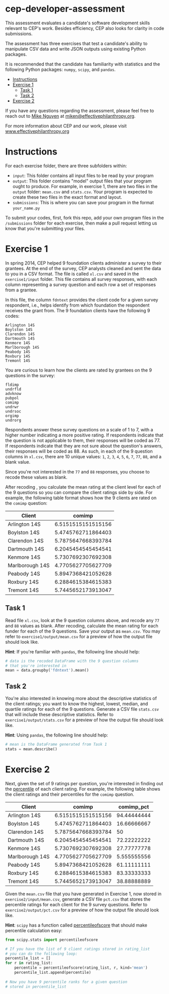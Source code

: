 cep-developer-assessment
========================

This assessment evaluates a candidate's software development skills relevant to CEP's work. Besides efficiency, CEP also looks for clarity in code submissions.

The assessment has three exercises that test a candidate's ability to manipulate CSV data and write JSON outputs using existing Python packages.

It is recommended that the candidate has familiarity with statistics and the following Python packages: `numpy`, `scipy`, and `pandas`.

* [Instructions](#instructions)
* [Exercise 1](#exercise-1)
  * [Task 1](#task-1)
  * [Task 2](#task-2)
* [Exercise 2](#exercise-2)

If you have any questions regarding the assessment, please feel free to reach out to [Mike Nguyen](https://github.com/miken) at miken@effectivephilanthropy.org.

For more information about CEP and our work, please visit www.effectivephilanthropy.org

# Instructions
For each exercise folder, there are three subfolders within:

* `input`: This folder contains all input files to be read by your program
* `output`: This folder contains "model" output files that your program ought to produce. For example, in exercise 1, there are two files in the `output` folder: `mean.csv` and `stats.csv`. Your program is expected to create these two files in the exact format and layout.
* `submissions`: This is where you can save your program in the format `your_name.py`

To submit your codes, first, fork this repo, add your own program files in the `/submissions` folder for each exercise, then make a pull request letting us know that you're submitting your files.

# Exercise 1
In spring 2014, CEP helped 9 foundation clients administer a survey to their grantees. At the end of the survey, CEP analysts cleaned and sent the data to you in a CSV format. The file is called `xl.csv` and saved in the `exercise1/input` folder. This file contains all survey responses, with each column representing a survey question and each row a set of responses from a grantee.

In this file, the column `fdntext` provides the client code for a given survey respondent, i.e., helps identify from which foundation the respondent receives the grant from. The 9 foundation clients have the following 9 codes:

```
Arlington 14S
Boylston 14S
Clarendon 14S
Dartmouth 14S
Kenmore 14S
Marlborough 14S
Peabody 14S
Roxbury 14S
Tremont 14S
```

You are curious to learn how the clients are rated by grantees on the 9 questions in the survey:
```
fldimp
undrfld
advknow
pubpol
comimp
undrwr
undrsoc
orgimp
undrorg
```

Respondents answer these survey questions on a scale of 1 to 7, with a higher number indicating a more positive rating. If respondents indicate that the question is not applicable to them, their responses will be coded as 77. If respondents indicate that they are not sure about the question's answers, their responses will be coded as 88. As such, in each of the 9 question columns in `xl.csv`, there are 10 unique values: `1`, `2`, `3`, `4`, `5`, `6`, `7`, `77`, `88`, and a blank value.

Since you're not interested in the `77` and `88` responses, you choose to recode these values as blank.

After recoding , you calculate the mean rating at the client level for each of the 9 questions so you can compare the client ratings side by side. For example, the following table format shows how the 9 clients are rated on the `comimp` question:

Client           | comimp
-----------------|-------------------
Arlington 14S    | 6.5151515151515156
Boylston 14S     | 5.4745762711864403
Clarendon 14S    | 5.7875647668393784
Dartmouth 14S    | 6.2045454545454541
Kenmore 14S      | 5.7307692307692308
Marlborough 14S  | 4.7705627705627709
Peabody 14S      | 5.8947368421052628
Roxbury 14S      | 6.2884615384615383
Tremont 14S      | 5.7445652173913047

## Task 1
Read file `xl.csv`, look at the 9 question columns above, and recode any `77` and `88` values as blank. After recoding, calculate the mean rating for each funder for each of the 9 questions. Save your output as `mean.csv`. You may refer to `exercise1/output/mean.csv` for a preview of how the output file should look like.

**Hint**: If you're familiar with `pandas`, the following line should help:
```python
# data is the recoded DataFrame with the 9 question columns
# that you're interested in
mean = data.groupby('fdntext').mean()
```

## Task 2
You're also interested in knowing more about the descriptive statistics of the client ratings; you want to know the highest, lowest, median, and quartile ratings for each of the 9 questions. Generate a CSV file `stats.csv` that will include these descriptive statistics. Refer to `exercise1/output/stats.csv` for a preview of how the output file should look like.

**Hint**: Using `pandas`, the following line should help:
```python
# mean is the DataFrame generated from Task 1
stats = mean.describe()
```

# Exercise 2
Next, given the set of 9 ratings per question, you're interested in finding out the [percentile](http://en.wikipedia.org/wiki/Percentile) of each client rating. For example, the following table shows the client ratings and their percentiles for the `comimp` question.

Client           | comimp             | comimp_pct  |     
-----------------|--------------------|-------------|
Arlington 14S    | 6.5151515151515156 | 94.44444444 |
Boylston 14S     | 5.4745762711864403 | 16.66666667 |
Clarendon 14S    | 5.7875647668393784 | 50          |
Dartmouth 14S    | 6.2045454545454541 | 72.22222222 |
Kenmore 14S      | 5.7307692307692308 | 27.77777778 |
Marlborough 14S  | 4.7705627705627709 | 5.555555556 |
Peabody 14S      | 5.8947368421052628 | 61.11111111 |
Roxbury 14S      | 6.2884615384615383 | 83.33333333 |
Tremont 14S      | 5.7445652173913047 | 38.88888889 |

Given the `mean.csv` file that you have generated in Exercise 1, now stored in `exercise2/input/mean.csv`, generate a CSV file `pct.csv` that stores the percentile ratings for each client for the 9 survey questions. Refer to `exercise2/output/pct.csv` for a preview of how the output file should look like.

**Hint**: `scipy` has a function called [percentileofscore](http://docs.scipy.org/doc/scipy-0.7.x/reference/generated/scipy.stats.percentileofscore.html) that should make percentile calculation easy:
```python
from scipy.stats import percentileofscore

# If you have the list of 9 client ratings stored in rating_list
# you can do the following loop:
percentile_list = []
for r in rating_list:
    percentile = percentileofscore(rating_list, r, kind='mean')
    percentile_list.append(percentile)
    
# Now you have 9 percentile ranks for a given question
# stored in percentile_list
```
